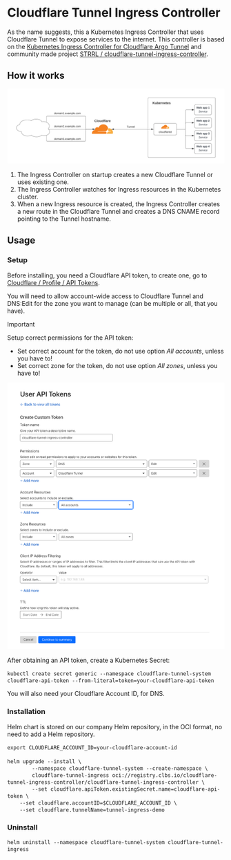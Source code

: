 # Cloudflare Tunnel Ingress Controller

As the name suggests, this a Kubernetes Ingress Controller that uses Cloudflare Tunnel to expose services to the internet. This controller is based on the [Kubernetes Ingress Controller for Cloudflare Argo Tunnel](https://github.com/cloudflare/cloudflare-ingress-controller) and community made project [STRRL / cloudflare-tunnel-ingress-controller](https://github.com/STRRL/cloudflare-tunnel-ingress-controller).

## How it works

![How it works](assets/how-it-works.png)

1. The Ingress Controller on startup creates a new Cloudflare Tunnel or uses existing one.
2. The Ingress Controller watches for Ingress resources in the Kubernetes cluster.
3. When a new Ingress resource is created, the Ingress Controller creates a new route in the Cloudflare Tunnel and creates a DNS CNAME record pointing to the Tunnel hostname.

## Usage

### Setup

Before installing, you need a Cloudflare API token, to create one, go to [Cloudflare / Profile / API Tokens](https://dash.cloudflare.com/profile/api-tokens).

You will need to allow account-wide access to Cloudflare Tunnel and DNS:Edit for the zone you want to manage (can be multiple or all, that you have).

> [!IMPORTANT]
> Setup correct permissions for the API token:
> - Set correct account for the token, do not use option *All accounts*, unless you have to!
> - Set correct zone for the token, do not use option *All zones*, unless you have to!

![Screenshot from Cloudflare Dashboard, for options when creating new Cloudflare API Token](assets/create-cloudflare-api-token.png)

After obtaining an API token, create a Kubernetes Secret:

```shell
kubectl create secret generic --namespace cloudflare-tunnel-system cloudflare-api-token --from-literal=token=your-cloudflare-api-token
```

You will also need your Cloudflare Account ID, for DNS.

### Installation

Helm chart is stored on our company Helm repository, in the OCI format, no need to add a Helm repository.

```shell
export CLOUDFLARE_ACCOUNT_ID=your-cloudflare-account-id

helm upgrade --install \
		--namespace cloudflare-tunnel-system --create-namespace \
		cloudflare-tunnel-ingress oci://registry.clbs.io/cloudflare-tunnel-ingress-controller/cloudflare-tunnel-ingress-controller \
		--set cloudflare.apiToken.existingSecret.name=cloudflare-api-token \
    --set cloudflare.accountID=$CLOUDFLARE_ACCOUNT_ID \
    --set cloudflare.tunnelName=tunnel-ingress-demo
```

### Uninstall

```shell
helm uninstall --namespace cloudflare-tunnel-system cloudflare-tunnel-ingress
```
